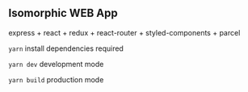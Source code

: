 ## Isomorphic WEB App

express + react + redux + react-router + styled-components + parcel

`yarn` install dependencies required

`yarn dev` development mode

`yarn build` production mode